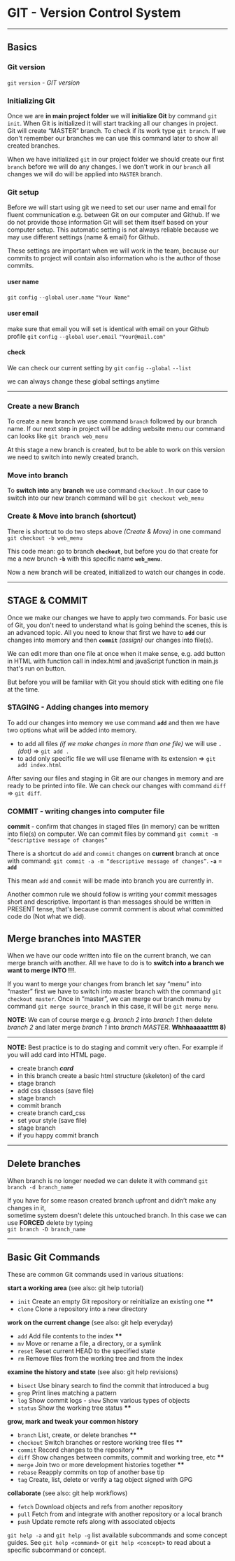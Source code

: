 # GIT - Version Control System

---

## Basics

### Git version

`git` `version` - _GIT version_

### Initializing Git

Once we are **in main project folder** we will **initialize Git** by command `git init`. When Git is initialized it will start tracking all our changes in project. Git will create “MASTER” branch. To check if its work type `git branch`. If we don't remember our branches we can use this command later to show all created branches.

When we have initialized `git` in our project folder we should create our first `branch` before we will do any changes. I we don't work in our `branch` all changes we will do will be applied into `MASTER` branch.

### Git setup

Before we will start using git we need to set our user name and email for fluent communication e.g. between Git on our computer and Github. If we do not provide those information Git will set them itself based on your computer setup. This automatic setting is not always reliable because we may use different settings (name & email) for Github.

These settings are important when we will work in the team, because our commits to project will contain also information who is the author of those commits.

#### user name

`git` `config` `--global` `user.name` `"Your Name"`

#### user email

make sure that email you will set is identical with email on your Github profile
`git` `config` `--global` `user.email` `"Your@mail.com"`

#### check

We can check our current setting by
`git` `config` `--global` `--list`

we can always change these global settings anytime

---

### Create a new Branch

To create a new branch we use command `branch` followed by our branch name.
If our next step in project will be adding website menu our command can looks like `git branch web_menu`

At this stage a new branch is created, but to be able to work on this version we need to switch into newly created branch.

### Move into branch

To **switch into** any **branch** we use command `checkout` . In our case to switch into our new branch command will be `git checkout web_menu`

### Create & Move into branch (shortcut)

There is shortcut to do two steps above _(Create & Move)_ in one command
`git checkout -b web_menu`

This code mean: go to branch **`checkout`**, but before you do that create for me a new brunch **`-b`** with this specific name **`web_menu`**.

Now a new branch will be created, initialized to watch our changes in code.

---

## STAGE & COMMIT

Once we make our changes we have to apply two commands. For basic use of Git, you don't need to understand what is going behind the scenes, this is an advanced topic. All you need to know that first we have to **`add`** our changes into memory and then **`commit`** _(assign)_ our changes into file(s).

We can edit more than one file at once when it make sense, e.g. add button in HTML with function call in index.html and javaScript function in main.js that's run on button.

But before you will be familiar with Git you should stick with editing one file at the time.

### STAGING - Adding changes into memory

To add our changes into memory we use command **`add`** and then we have two options what will be added into memory.

- to add all files _(if we make changes in more than one file)_ we will use **`.`** _(dot)_ => `git add .`
- to add only specific file we will use filename with its extension => `git add index.html`

After saving our files and staging in Git are our changes in memory and are ready to be printed into file. We can check our changes with command `diff` => `git diff`.

### COMMIT - writing changes into computer file

**commit** - confirm that changes in staged files (in memory) can be written into file(s) on computer.
We can commit files by command `git commit -m “descriptive message of changes”`

There is a shortcut do `add` and `commit` changes on **current** branch at once with command:
`git commit -a -m “descriptive message of changes”`.
**`-a`** = **`add`**

This mean `add` and `commit` will be made into branch you are currently in.

Another common rule we should follow is writing your commit messages short and descriptive. Important is than messages should be written in PRESENT tense, that's because commit comment is about what committed code do (Not what we did).

## Merge branches into MASTER

When we have our code written into file on the current branch, we can
merge branch with another. All we have to do is to **switch into a branch we want to merge INTO !!!**.

If you want to merge your changes from branch let say “menu” into “master” first we have to switch into master branch with the command `git checkout master`. Once in “master”, we can merge our branch menu by command `git merge source_branch` in this case, it will be `git merge menu`.

**NOTE:** We can of course merge e.g. _branch 2_ into _branch 1_ then delete _branch 2_ and later merge _branch 1_ into _branch MASTER_. **Whhhaaaaattttt 8)**

---

**NOTE:** Best practice is to do staging and commit very often. For example if you will add card into HTML page.

- create branch **_card_**
- in this branch create a basic html structure (skeleton) of the card
- stage branch
- add css classes (save file)
- stage branch
- commit branch
- create branch card_css
- set your style (save file)
- stage branch
- if you happy commit branch

---

## Delete branches

When branch is no longer needed we can delete it with command `git branch -d branch_name`

If you have for some reason created branch upfront and didn’t make any changes in it, \
sometime system doesn't delete this untouched branch. In this case we can use **FORCED** delete by typing \
`git branch -D branch_name`

---

## Basic Git Commands

These are common Git commands used in various situations:

**start a working area** (see also: git help tutorial)

- `init` Create an empty Git repository or reinitialize an existing one **\*\***
- `clone` Clone a repository into a new directory

**work on the current change** (see also: git help everyday)

- `add` Add file contents to the index **\*\***
- `mv` Move or rename a file, a directory, or a symlink
- `reset` Reset current HEAD to the specified state
- `rm` Remove files from the working tree and from the index

**examine the history and state** (see also: git help revisions)

- `bisect` Use binary search to find the commit that introduced a bug
- `grep` Print lines matching a pattern
- `log` Show commit logs - `show` Show various types of objects
- `status` Show the working tree status **\*\***

**grow, mark and tweak your common history**

- `branch` List, create, or delete branches **\*\***
- `checkout` Switch branches or restore working tree files **\*\***
- `commit` Record changes to the repository **\*\***
- `diff` Show changes between commits, commit and working tree, etc **\*\***
- `merge` Join two or more development histories together **\*\***
- `rebase` Reapply commits on top of another base tip
- `tag` Create, list, delete or verify a tag object signed with GPG

**collaborate** (see also: git help workflows)

- `fetch` Download objects and refs from another repository
- `pull` Fetch from and integrate with another repository or a local branch
- `push` Update remote refs along with associated objects

`git help -a` and `git help -g` list available subcommands and some
concept guides. See `git help <command>` or `git help <concept>`
to read about a specific subcommand or concept.
